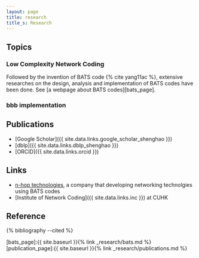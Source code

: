 ```yaml
---
layout: page
title: research
title_s: Research
---
```


## Topics

### Low Complexity Network Coding

Followed by the invention of BATS code {% cite yang11ac %}, extensive researches on the design, analysis and implementation of BATS codes have been done. See [a webpage about BATS codes][bats_page].

### bbb implementation

## Publications

- [Google Scholar]({{ site.data.links.google_scholar_shenghao }})
- [dblp]({{ site.data.links.dblp_shenghao }})
- [ORCID]({{ site.data.links.orcid }})

<!-- - [Baidu Xueshu]({{ site.data.links.baidu_xueshu_shenghao }}) -->
<!-- - [My publication list][publication_page] -->

## Links

- [n-hop technologies](https://n-hop.com), a company that developing networking technolgies using BATS codes
- [Institute of Network Coding]({{ site.data.links.inc }}) at CUHK
<!--- [Machine Learning Reading Group]({{ site.data.links.mclearning }}) -->
<!--- [Network Information and Coding Study Group]({{ site.data.links.netcoding }}) -->

## Reference
{% bibliography --cited %} 


[bats_page]:{{ site.baseurl }}{% link _research/bats.md %}
[publication_page]:{{ site.baseurl }}{% link _research/publications.md %}
